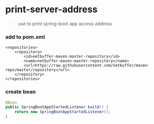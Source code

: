 # print-server-address
> use to print spring-boot app access address
### add to pom.xml
```
<repositories>
    <repository>
        <id>netbuffer-maven-master-repository</id>
        <name>netbuffer-maven-master-repository</name>
        <url>https://raw.githubusercontent.com/netbuffer/maven-repo/master/repository</url>
    </repository>
</repositories>
```
### create bean
```java
@Bean
public SpringBootAppStartedListener build() {
    return new SpringBootAppStartedListener();
}
```